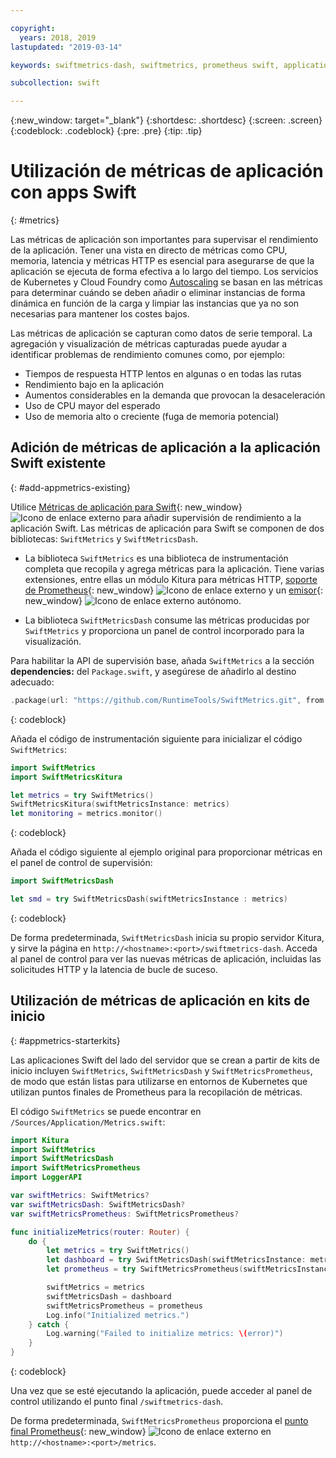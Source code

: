 ```yaml
---

copyright:
  years: 2018, 2019
lastupdated: "2019-03-14"

keywords: swiftmetrics-dash, swiftmetrics, prometheus swift, application metrics swift, swift performance, slow swift, swift dashboard, metris swift

subcollection: swift

---
```


{:new_window: target="_blank"}
{:shortdesc: .shortdesc}
{:screen: .screen}
{:codeblock: .codeblock}
{:pre: .pre}
{:tip: .tip}

# Utilización de métricas de aplicación con apps Swift
{: #metrics}

Las métricas de aplicación son importantes para supervisar el rendimiento de la aplicación. Tener una vista en directo de métricas como CPU, memoria, latencia y métricas HTTP es esencial para asegurarse de que la aplicación se ejecuta de forma efectiva a lo largo del tiempo. Los servicios de Kubernetes y Cloud Foundry como [Autoscaling](/docs/services/Auto-Scaling?topic=services/Auto-Scaling-get-started#get-started) se basan en las métricas para determinar cuándo se deben añadir o eliminar instancias de forma dinámica en función de la carga y limpiar las instancias que ya no son necesarias para mantener los costes bajos.

Las métricas de aplicación se capturan como datos de serie temporal. La agregación y visualización de métricas capturadas puede ayudar a identificar problemas de rendimiento comunes como, por ejemplo:

* Tiempos de respuesta HTTP lentos en algunas o en todas las rutas
* Rendimiento bajo en la aplicación
* Aumentos considerables en la demanda que provocan la desaceleración
* Uso de CPU mayor del esperado
* Uso de memoria alto o creciente (fuga de memoria potencial)

## Adición de métricas de aplicación a la aplicación Swift existente
{: #add-appmetrics-existing}

Utilice [Métricas de aplicación para Swift](https://developer.ibm.com/swift/monitoring-diagnostics/application-metrics-for-swift/){: new_window} ![Icono de enlace externo](../../icons/launch-glyph.svg "Icono de enlace externo") para añadir supervisión de rendimiento a la aplicación Swift. Las métricas de aplicación para Swift se componen de dos bibliotecas: `SwiftMetrics` y `SwiftMetricsDash`.

* La biblioteca `SwiftMetrics` es una biblioteca de instrumentación completa que recopila y agrega métricas para la aplicación. Tiene varias extensiones, entre ellas un módulo Kitura para métricas HTTP, [soporte de Prometheus](https://github.com/RuntimeTools/SwiftMetrics#prometheus-support){: new_window} ![Icono de enlace externo](../../icons/launch-glyph.svg "Icono de enlace externo") y un [emisor](https://github.com/RuntimeTools/SwiftMetrics#application-metrics-for-swift-agent){: new_window} ![Icono de enlace externo](../../icons/launch-glyph.svg "Icono de enlace externo") autónomo.

* La biblioteca `SwiftMetricsDash` consume las métricas producidas por `SwiftMetrics` y proporciona un panel de control incorporado para la visualización.

Para habilitar la API de supervisión base, añada `SwiftMetrics` a la sección **dependencies:** del `Package.swift`, y asegúrese de añadirlo al destino adecuado:
```swift
.package(url: "https://github.com/RuntimeTools/SwiftMetrics.git", from: "2.4.0")
```
{: codeblock}

Añada el código de instrumentación siguiente para inicializar el código `SwiftMetrics`:
```swift
import SwiftMetrics
import SwiftMetricsKitura

let metrics = try SwiftMetrics()
SwiftMetricsKitura(swiftMetricsInstance: metrics)
let monitoring = metrics.monitor()
```
{: codeblock}

Añada el código siguiente al ejemplo original para proporcionar métricas en el panel de control de supervisión:
```swift
import SwiftMetricsDash

let smd = try SwiftMetricsDash(swiftMetricsInstance : metrics)
```  
{: codeblock}

De forma predeterminada, `SwiftMetricsDash` inicia su propio servidor Kitura, y sirve la página en `http://<hostname>:<port>/swiftmetrics-dash`. Acceda al panel de control para ver las nuevas métricas de aplicación, incluidas las solicitudes HTTP y la latencia de bucle de suceso.

## Utilización de métricas de aplicación en kits de inicio
{: #appmetrics-starterkits}

Las aplicaciones Swift del lado del servidor que se crean a partir de kits de inicio incluyen `SwiftMetrics`, `SwiftMetricsDash` y `SwiftMetricsPrometheus`, de modo que están listas para utilizarse en entornos de Kubernetes que utilizan puntos finales de Prometheus para la recopilación de métricas.

El código `SwiftMetrics` se puede encontrar en `/Sources/Application/Metrics.swift`:
```swift
import Kitura
import SwiftMetrics
import SwiftMetricsDash
import SwiftMetricsPrometheus
import LoggerAPI

var swiftMetrics: SwiftMetrics?
var swiftMetricsDash: SwiftMetricsDash?
var swiftMetricsPrometheus: SwiftMetricsPrometheus?

func initializeMetrics(router: Router) {
    do {
        let metrics = try SwiftMetrics()
        let dashboard = try SwiftMetricsDash(swiftMetricsInstance: metrics, endpoint: router)
        let prometheus = try SwiftMetricsPrometheus(swiftMetricsInstance: metrics, endpoint: router)

        swiftMetrics = metrics
        swiftMetricsDash = dashboard
        swiftMetricsPrometheus = prometheus
        Log.info("Initialized metrics.")
    } catch {
        Log.warning("Failed to initialize metrics: \(error)")
    }
}
```
{: codeblock}

Una vez que se esté ejecutando la aplicación, puede acceder al panel de control utilizando el punto final `/swiftmetrics-dash`.

De forma predeterminada, `SwiftMetricsPrometheus` proporciona el [punto final Prometheus](https://prometheus.io/){: new_window} ![Icono de enlace externo](../../icons/launch-glyph.svg "Icono de enlace externo") en `http://<hostname>:<port>/metrics`.
